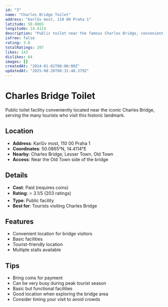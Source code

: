 ```yaml
---
id: "3"
name: "Charles Bridge Toilet"
address: "Karlův most, 110 00 Praha 1"
latitude: 50.0865
longitude: 14.4114
description: "Public toilet near the famous Charles Bridge, convenient for tourists."
isFree: false
rating: 3.8
totalRatings: 207
likes: 143
dislikes: 64
images: []
createdAt: "2024-01-01T00:00:00Z"
updatedAt: "2025-08-26T08:31:48.379Z"
---
```






# Charles Bridge Toilet

Public toilet facility conveniently located near the iconic Charles Bridge, serving the many tourists who visit this historic landmark.

## Location

- **Address**: Karlův most, 110 00 Praha 1
- **Coordinates**: 50.0865°N, 14.4114°E
- **Nearby**: Charles Bridge, Lesser Town, Old Town
- **Access**: Near the Old Town side of the bridge

## Details

- **Cost**: Paid (requires coins)
- **Rating**: ⭐ 3.1/5 (203 ratings)
- **Type**: Public facility
- **Best for**: Tourists visiting Charles Bridge

## Features

- Convenient location for bridge visitors
- Basic facilities
- Tourist-friendly location
- Multiple stalls available

## Tips

- Bring coins for payment
- Can be very busy during peak tourist season
- Basic but functional facilities
- Good location when exploring the bridge area
- Consider timing your visit to avoid crowds
